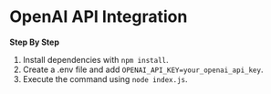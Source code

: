 # OpenAI API Integration

**Step By Step**

1. Install dependencies with `npm install`.
2. Create a .env file and add `OPENAI_API_KEY=your_openai_api_key`.
3. Execute the command using `node index.js`.
